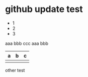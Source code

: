 # github update test

- 1 
- 2 
- 3

aaa bbb ccc
aaa bbb

| a    | b    | c    |
| ---- | ---- | ---- |
|      |      |      |

other test

